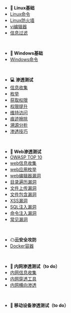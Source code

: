 <!-- docsify/_sidebar.md -->

* **🐧 Linux基础**
* [Linux命令](Linux基础/Linux命令.md)
* [Linux防火墙](Linux基础/Linux防火墙.md)
* [vi编辑器](Linux基础/vi编辑器.md)
* [信息过滤](Linux基础/信息过滤.md)

&nbsp;

* **💾 Windows基础**
* [Windows命令](Window基础/Windows命令.md)

&nbsp;

* **💻 渗透测试**
* [信息收集](渗透测试/信息收集.md)
* [枚举](/渗透测试/枚举.md)
* [获取权限](渗透测试/获取权限.md)
* [权限提升](渗透测试/权限提升.md)
* [维持访问](渗透测试/维持访问.md)
* [痕迹擦除](渗透测试/痕迹擦除.md)
* [溯源分析](渗透测试/溯源分析.md)
* [渗透技巧](渗透测试/渗透技巧.md)

&nbsp;

* **🔎 Web渗透测试**
* [OWASP TOP 10](Web渗透测试/owasp-top-ten.md)
* [web信息收集](Web渗透测试/web信息收集.md)
* [web应用枚举](Web渗透测试/web应用枚举)
* [web编辑器漏洞](Web渗透测试/web编辑器漏洞.md)
* [目录遍历漏洞](Web渗透测试/目录遍历漏洞.md)
* [文件上传漏洞](Web渗透测试/文件上传漏洞.md)
* [文件包含漏洞](Web渗透测试/文件包含漏洞.md)
* [XSS漏洞](Web渗透测试/xss漏洞.md)
* [SQL注入漏洞](Web渗透测试/SQL注入漏洞.md)
* [命令注入漏洞](Web渗透测试/命令注入漏洞.md)
* [常见漏洞](Web渗透测试/常见漏洞.md)

&nbsp;

* **☁云安全攻防**
* [Docker容器](云安全攻防/Docker容器.md)

&nbsp;

* **📡 内网渗透测试（to do）**
* [内网信息收集](/内网渗透测试/内网信息收集.md)
* [内网穿透工具](/内网渗透测试/内网穿透工具.md)
* [内网横向渗透](/内网渗透测试/内网横向渗透.md)

&nbsp;

* **📱 移动设备渗透测试（to do）**
&nbsp;